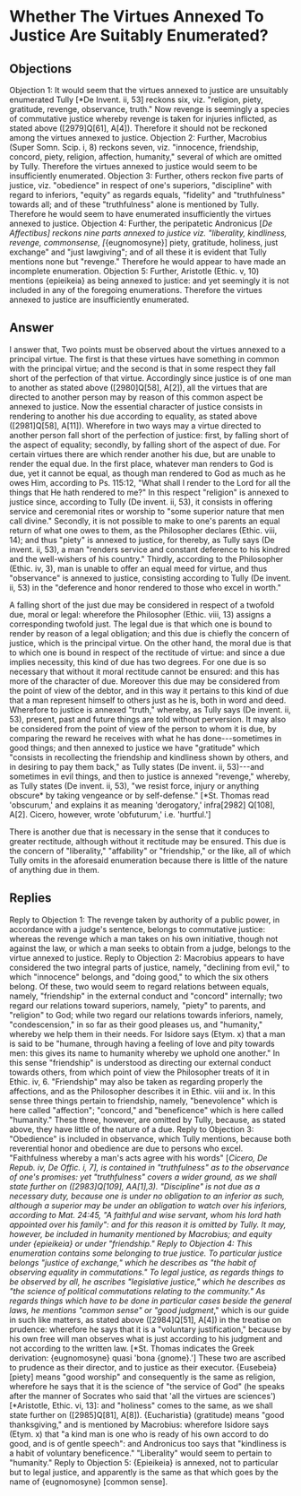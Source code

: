 # Whether The Virtues Annexed To Justice Are Suitably Enumerated?
## Objections
Objection 1: It would seem that the virtues annexed to justice are unsuitably enumerated Tully [*De Invent. ii, 53] reckons six, viz. "religion, piety, gratitude, revenge, observance, truth." Now revenge is seemingly a species of commutative justice whereby revenge is taken for injuries inflicted, as stated above ([2979]Q[61], A[4]). Therefore it should not be reckoned among the virtues annexed to justice.
Objection 2: Further, Macrobius (Super Somn. Scip. i, 8) reckons seven, viz. "innocence, friendship, concord, piety, religion, affection, humanity," several of which are omitted by Tully. Therefore the virtues annexed to justice would seem to be insufficiently enumerated.
Objection 3: Further, others reckon five parts of justice, viz. "obedience" in respect of one's superiors, "discipline" with regard to inferiors, "equity" as regards equals, "fidelity" and "truthfulness" towards all; and of these "truthfulness" alone is mentioned by Tully. Therefore he would seem to have enumerated insufficiently the virtues annexed to justice.
Objection 4: Further, the peripatetic Andronicus [*De Affectibus] reckons nine parts annexed to justice viz. "liberality, kindliness, revenge, commonsense, [*{eugnomosyne}] piety, gratitude, holiness, just exchange" and "just lawgiving"; and of all these it is evident that Tully mentions none but "revenge." Therefore he would appear to have made an incomplete enumeration.
Objection 5: Further, Aristotle (Ethic. v, 10) mentions {epieikeia} as being annexed to justice: and yet seemingly it is not included in any of the foregoing enumerations. Therefore the virtues annexed to justice are insufficiently enumerated.
## Answer

I answer that, Two points must be observed about the virtues annexed to a principal virtue. The first is that these virtues have something in common with the principal virtue; and the second is that in some respect they fall short of the perfection of that virtue. Accordingly since justice is of one man to another as stated above ([2980]Q[58], A[2]), all the virtues that are directed to another person may by reason of this common aspect be annexed to justice. Now the essential character of justice consists in rendering to another his due according to equality, as stated above ([2981]Q[58], A[11]). Wherefore in two ways may a virtue directed to another person fall short of the perfection of justice: first, by falling short of the aspect of equality; secondly, by falling short of the aspect of due. For certain virtues there are which render another his due, but are unable to render the equal due. In the first place, whatever man renders to God is due, yet it cannot be equal, as though man rendered to God as much as he owes Him, according to Ps. 115:12, "What shall I render to the Lord for all the things that He hath rendered to me?" In this respect "religion" is annexed to justice since, according to Tully (De invent. ii, 53), it consists in offering service and ceremonial rites or worship to "some superior nature that men call divine." Secondly, it is not possible to make to one's parents an equal return of what one owes to them, as the Philosopher declares (Ethic. viii, 14); and thus "piety" is annexed to justice, for thereby, as Tully says (De invent. ii, 53), a man "renders service and constant deference to his kindred and the well-wishers of his country." Thirdly, according to the Philosopher (Ethic. iv, 3), man is unable to offer an equal meed for virtue, and thus "observance" is annexed to justice, consisting according to Tully (De invent. ii, 53) in the "deference and honor rendered to those who excel in worth."

A falling short of the just due may be considered in respect of a twofold due, moral or legal: wherefore the Philosopher (Ethic. viii, 13) assigns a corresponding twofold just. The legal due is that which one is bound to render by reason of a legal obligation; and this due is chiefly the concern of justice, which is the principal virtue. On the other hand, the moral due is that to which one is bound in respect of the rectitude of virtue: and since a due implies necessity, this kind of due has two degrees. For one due is so necessary that without it moral rectitude cannot be ensured: and this has more of the character of due. Moreover this due may be considered from the point of view of the debtor, and in this way it pertains to this kind of due that a man represent himself to others just as he is, both in word and deed. Wherefore to justice is annexed "truth," whereby, as Tully says (De invent. ii, 53), present, past and future things are told without perversion. It may also be considered from the point of view of the person to whom it is due, by comparing the reward he receives with what he has done---sometimes in good things; and then annexed to justice we have "gratitude" which "consists in recollecting the friendship and kindliness shown by others, and in desiring to pay them back," as Tully states (De invent. ii, 53)---and sometimes in evil things, and then to justice is annexed "revenge," whereby, as Tully states (De invent. ii, 53), "we resist force, injury or anything obscure* by taking vengeance or by self-defense." [*St. Thomas read 'obscurum,' and explains it as meaning 'derogatory,' infra[2982] Q[108], A[2]. Cicero, however, wrote 'obfuturum,' i.e. 'hurtful.']

There is another due that is necessary in the sense that it conduces to greater rectitude, although without it rectitude may be ensured. This due is the concern of "liberality," "affability" or "friendship," or the like, all of which Tully omits in the aforesaid enumeration because there is little of the nature of anything due in them.
## Replies
Reply to Objection 1: The revenge taken by authority of a public power, in accordance with a judge's sentence, belongs to commutative justice: whereas the revenge which a man takes on his own initiative, though not against the law, or which a man seeks to obtain from a judge, belongs to the virtue annexed to justice.
Reply to Objection 2: Macrobius appears to have considered the two integral parts of justice, namely, "declining from evil," to which "innocence" belongs, and "doing good," to which the six others belong. Of these, two would seem to regard relations between equals, namely, "friendship" in the external conduct and "concord" internally; two regard our relations toward superiors, namely, "piety" to parents, and "religion" to God; while two regard our relations towards inferiors, namely, "condescension," in so far as their good pleases us, and "humanity," whereby we help them in their needs. For Isidore says (Etym. x) that a man is said to be "humane, through having a feeling of love and pity towards men: this gives its name to humanity whereby we uphold one another." In this sense "friendship" is understood as directing our external conduct towards others, from which point of view the Philosopher treats of it in Ethic. iv, 6. "Friendship" may also be taken as regarding properly the affections, and as the Philosopher describes it in Ethic. viii and ix. In this sense three things pertain to friendship, namely, "benevolence" which is here called "affection"; "concord," and "beneficence" which is here called "humanity." These three, however, are omitted by Tully, because, as stated above, they have little of the nature of a due.
Reply to Objection 3: "Obedience" is included in observance, which Tully mentions, because both reverential honor and obedience are due to persons who excel. "Faithfulness whereby a man's acts agree with his words" [*Cicero, De Repub. iv, De Offic. i, 7], is contained in "truthfulness" as to the observance of one's promises: yet "truthfulness" covers a wider ground, as we shall state further on ([2983]Q[109], AA[1],3). "Discipline" is not due as a necessary duty, because one is under no obligation to an inferior as such, although a superior may be under an obligation to watch over his inferiors, according to Mat. 24:45, "A faithful and wise servant, whom his lord hath appointed over his family": and for this reason it is omitted by Tully. It may, however, be included in humanity mentioned by Macrobius; and equity under {epieikeia} or under "friendship."
Reply to Objection 4: This enumeration contains some belonging to true justice. To particular justice belongs "justice of exchange," which he describes as "the habit of observing equality in commutations." To legal justice, as regards things to be observed by all, he ascribes "legislative justice," which he describes as "the science of political commutations relating to the community." As regards things which have to be done in particular cases beside the general laws, he mentions "common sense" or "good judgment*," which is our guide in such like matters, as stated above ([2984]Q[51], A[4]) in the treatise on prudence: wherefore he says that it is a "voluntary justification," because by his own free will man observes what is just according to his judgment and not according to the written law. [*St. Thomas indicates the Greek derivation: {eugnomosyne} quasi 'bona {gnome}.'] These two are ascribed to prudence as their director, and to justice as their executor. {Eusebeia} [piety] means "good worship" and consequently is the same as religion, wherefore he says that it is the science of "the service of God" (he speaks after the manner of Socrates who said that 'all the virtues are sciences') [*Aristotle, Ethic. vi, 13]: and "holiness" comes to the same, as we shall state further on ([2985]Q[81], A[8]). {Eucharistia} (gratitude) means "good thanksgiving," and is mentioned by Macrobius: wherefore Isidore says (Etym. x) that "a kind man is one who is ready of his own accord to do good, and is of gentle speech": and Andronicus too says that "kindliness is a habit of voluntary beneficence." "Liberality" would seem to pertain to "humanity."
Reply to Objection 5: {Epieikeia} is annexed, not to particular but to legal justice, and apparently is the same as that which goes by the name of {eugnomosyne} [common sense].